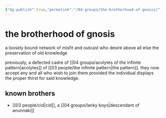 ```yaml
---
{"dg-publish":true,"permalink":"/04-groups/the-brotherhood-of-gnosis/","created":"2024-10-25T11:59:50.077-05:00","updated":"2025-05-23T09:28:32.731-05:00"}
---
```


# the brotherhood of gnosis

a loosely bound network of misfit and outcast who desire above all else the preservation of old knowledge

previously, a defected cadre of [[04 groups/acolytes of the infinite pattern\|acolytes]] of [[03 people/the infinite pattern\|the pattern]]. they now accept any and all who wish to join them provided the individual displays the proper thirst for said knowledge.



## known brothers
- [[03 people/cid\|cid]], a [[04 groups/lanky boys\|descendant of anunnaki]]